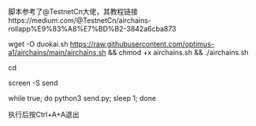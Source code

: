脚本参考了@TestnetCn大佬，其教程链接https://medium.com/@TestnetCn/airchains-rollapp%E9%83%A8%E7%BD%B2-3842a6cba873

wget -O duokai.sh https://raw.githubusercontent.com/optimus-a1/airchains/main/airchains.sh && chmod +x airchains.sh && ./airchains.sh


cd


screen -S send


while true; do python3 send.py; sleep 1; done



执行后按Ctrl+A+A退出
